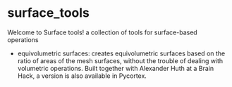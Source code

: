 # surface_tools
Welcome to Surface tools! a collection of tools for surface-based operations

- equivolumetric surfaces: creates equivolumetric surfaces based on the ratio of areas of the mesh surfaces, without the trouble of dealing with volumetric operations. Built together with Alexander Huth at a Brain Hack, a version is also available in Pycortex.

